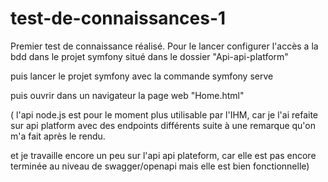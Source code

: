 # test-de-connaissances-1
 
Premier test de connaissance réalisé. 
Pour le lancer configurer l'accès a la bdd dans le projet symfony situé dans le dossier "Api-api-platform"

puis lancer le projet symfony avec la commande symfony serve 

puis ouvrir dans un navigateur la page web "Home.html" 

( l'api node.js est pour le moment plus utilisable par l'IHM, car je l'ai refaite sur api platform avec des endpoints différents suite à une remarque qu'on m'a fait après le rendu.

et je travaille encore un peu sur l'api api plateform, car elle est pas encore terminée au niveau de swagger/openapi mais elle est bien fonctionnelle) 
